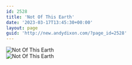 ```yaml
---
id: 2528
title: 'Not Of This Earth'
date: '2023-03-17T13:45:30+00:00'
layout: page
guid: 'http://new.andydixon.com/?page_id=2528'
---
```


![Not Of This Earth](https://i0.wp.com/assets.g8x2.ldn.idrivee2-23.com/posters/Not%20Of%20This%20Earth%2001.jpg?w=1200&ssl=1 "Not Of This Earth")  
![Not Of This Earth](https://i0.wp.com/assets.g8x2.ldn.idrivee2-23.com/posters/Not%20Of%20This%20Earth%2002.jpg?w=1200&ssl=1 "Not Of This Earth")